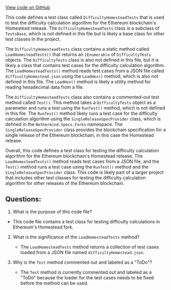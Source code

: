 [View code on GitHub](https://github.com/nethermindeth/nethermind/Ethereum.Difficulty.Test/DifficultyHomesteadTests.cs)

This code defines a test class called `DifficultyHomesteadTests` that is used to test the difficulty calculation algorithm for the Ethereum blockchain's Homestead release. The `DifficultyHomesteadTests` class is a subclass of `TestsBase`, which is not defined in this file but is likely a base class for other test classes in the project.

The `DifficultyHomesteadTests` class contains a static method called `LoadHomesteadTests()` that returns an `IEnumerable` of `DifficultyTests` objects. The `DifficultyTests` class is also not defined in this file, but it is likely a class that contains test cases for the difficulty calculation algorithm. The `LoadHomesteadTests()` method reads test cases from a JSON file called `difficultyHomestead.json` using the `LoadHex()` method, which is also not defined in this file. The `LoadHex()` method is likely a utility method for reading hexadecimal data from a file.

The `DifficultyHomesteadTests` class also contains a commented-out test method called `Test()`. This method takes a `DifficultyTests` object as a parameter and runs a test using the `RunTest()` method, which is not defined in this file. The `RunTest()` method likely runs a test case for the difficulty calculation algorithm using the `SingleReleaseSpecProvider` class, which is defined in the `Nethermind.Specs.Forks` namespace. The `SingleReleaseSpecProvider` class provides the blockchain specification for a single release of the Ethereum blockchain, in this case the Homestead release.

Overall, this code defines a test class for testing the difficulty calculation algorithm for the Ethereum blockchain's Homestead release. The `LoadHomesteadTests()` method reads test cases from a JSON file, and the `Test()` method runs a test case using the `RunTest()` method and the `SingleReleaseSpecProvider` class. This code is likely part of a larger project that includes other test classes for testing the difficulty calculation algorithm for other releases of the Ethereum blockchain.
## Questions: 
 1. What is the purpose of this code file?
   - This code file contains a test class for testing difficulty calculations in Ethereum's Homestead fork.

2. What is the significance of the `LoadHomesteadTests` method?
   - The `LoadHomesteadTests` method returns a collection of test cases loaded from a JSON file named `difficultyHomestead.json`.

3. Why is the `Test` method commented out and labeled as a "ToDo"?
   - The `Test` method is currently commented out and labeled as a "ToDo" because the loader for the test cases needs to be fixed before the method can be used.
